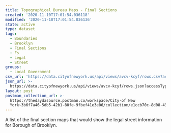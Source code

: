 ```yaml
---
title: Topographical Bureau Maps - Final Sections
created: '2020-11-10T17:01:54.036118'
modified: '2020-11-10T17:01:54.036136'
state: active
type: dataset
tags:
  - Boundaries
  - Brooklyn
  - Final Sections
  - Fs
  - Legal
  - Street
groups:
  - Local Government
csv_url: 'https://data.cityofnewyork.us/api/views/avcv-kcyf/rows.csv?accessType=DOWNLOAD'
json_url: >-
  https://data.cityofnewyork.us/api/views/avcv-kcyf/rows.json?accessType=DOWNLOAD
layout: post
postman_collection_url: >-
  https://thedaydasource.postman.co/workspace/City-of New
  York~3b6f7a46-5db5-42b1-80fe-9fbef41e3e06/collection/e1ccb70c-8d08-435d-9dc7-82beae83810b
---
```

A list of the final section maps that would show the legal street information for Borough of Brooklyn.
